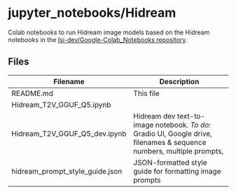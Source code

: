 # jupyter_notebooks/Hidream
Colab notebooks to run Hidream image models based on the Hidream notebooks in the [Isi-dev/Google-Colab_Notebooks repository](https://github.com/Isi-dev/Google-Colab_Notebooks/tree/main).

## Files
| Filename | Description | 
| --- | --- |
| README.md | This file |
| Hidream_T2V_GGUF_Q5.ipynb |  |
| Hidream_T2V_GGUF_Q5_dev.ipynb | Hidream dev text-to-image notebook. _To do:_ Gradio UI, Google drive, filenames & sequence numbers, multiple prompts,  |
| hidream_prompt_style_guide.json | JSON-formatted style guide for formatting image prompts |
